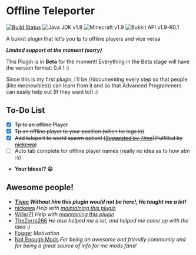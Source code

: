 Offline Teleporter  
==================
[![Build Status](https://jenkins.willsr71.net/job/OfflineTeleporter/badge/icon)](https://jenkins.willsr71.net/job/OfflineTeleporter/)
![Java JDK v1.8][java]
![Minecraft v1.9][mc]
![Bukkit API v1.9-R0.1][bukkit]

A bukkit plugin that let's you tp to offline players and vice versa


***Limited support at the moment (sorry)***

This Plugin is in **Beta** for the moment!
Everything in the Beta stage will have the version format: 0.# ! :)


Since this is my first plugin, i'll be //documenting every step so that people (like me(newbies)) can learn
from it and so that Advanced Programmers can easily help out (If they want to!) :)

To-Do List
--------------
- [X] ~~Tp to an offline Player~~
- [X] ~~Tp an offline player to your position (when he logs in)~~
- [X] ~~Add teleport to world spawn option! (*[Suggested by Time](https://github.com/Vastrix/Offline-Teleporter/issues/2)*)(Fulfilled by [nickewa](https://github.com/Vastrix/Offline-Teleporter/commit/af6b2f037cfe316e27a631cdc41233c93e15e990))~~
- [ ] Auto tab complete for offline player names (really no idea as to how atm :s)
- **Your Ideas!? :smiley:**

Awesome people!
-----------------
- **[Tivec](https://github.com/tivec) *Without him this plugin would not be here!, He taught me a lot!***
- [nickewa](https://github.com/nickewa) *Help with [maintaining this plugin](https://github.com/Vastrix/Offline-Teleporter/commit/af6b2f037cfe316e27a631cdc41233c93e15e990)*
- [Willsr71](https://github.com/Willsr71) *Help with [maintaining this plugin](https://github.com/Vastrix/Offline-Teleporter/commits/master?author=Willsr71)*
- [TheZorro266](https://github.com/theZorro266) *He also helped me a lot, and helped me come up with the idea :)*
- [Fogger](https://github.com/Fogger) *Motivation*
- [Not Enough Mods](http://bot.notenoughmods.com/) *For being an awesome and friendly community and for being a great source of info for mc mods fans!*

[java]: https://img.shields.io/badge/Java%20JDK-v1.8-blue.svg "Java JDK 8"
[mc]: https://img.shields.io/badge/Minecraft-v1.9-green.svg "Minecraft 1.9"
[bukkit]: https://img.shields.io/badge/Bukkit%20API-v1.9--R0.1-lightgrey.svg "Bukkit API 1.9"
